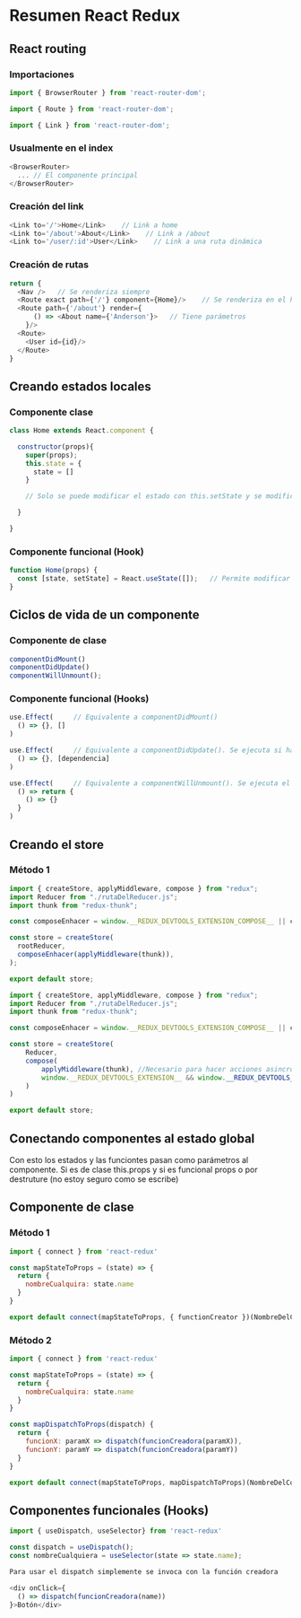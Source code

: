 # Resumen React Redux

## React routing

### Importaciones
```js
import { BrowserRouter } from 'react-router-dom';
```

```js
import { Route } from 'react-router-dom';
```

```js
import { Link } from 'react-router-dom';
```

### Usualmente en el index

```js
<BrowserRouter>
  ... // El componente principal
</BrowserRouter>
```

### Creación del link

```js
<Link to='/'>Home</Link>    // Link a home
<Link to='/about'>About</Link>    // Link a /about
<Link to='/user/:id'>User</Link>    // Link a una ruta dinámica
```

### Creación de rutas

```js
return {
  <Nav />   // Se renderiza siempre
  <Route exact path={'/'} component={Home}/>    // Se renderiza en el home (no tiene parámetros)
  <Route path={'/about'} render={
      () => <About name={'Anderson'}>   // Tiene parámetros
    }/>
  <Route>
    <User id={id}/>
  </Route>
}
```

## Creando estados locales

### Componente clase

```js
class Home extends React.component {

  constructor(props){
    super(props);
    this.state = {
      state = []
    }

    // Solo se puede modificar el estado con this.setState y se modifica todo el estado

  }

}
```

### Componente funcional (Hook)

```js
function Home(props) {
  const [state, setState] = React.useState([]);   // Permite modificar individualmente los keys de un estado con setState
}
```

## Ciclos de vida de un componente

### Componente de clase

```js
componentDidMount()
componentDidUpdate()
componentWillUnmount();
```

### Componente funcional (Hooks)

```js
use.Effect(     // Equivalente a componentDidMount()
  () => {}, []
)

use.Effect(     // Equivalente a componentDidUpdate(). Se ejecuta si hay cambios en el estado dependecia
  () => {}, [dependencia]
)
```

```js
use.Effect(     // Equivalente a componentWillUnmount(). Se ejecuta el return cuando se desmonte el componente
  () => return {
    () => {}
  }
)
```

## Creando el store

### Método 1

```js
import { createStore, applyMiddleware, compose } from "redux";
import Reducer from "./rutaDelReducer.js";
import thunk from "redux-thunk";

const composeEnhacer = window.__REDUX_DEVTOOLS_EXTENSION_COMPOSE__ || compose;  // Para conectarme a la herramienta del navegador (extensión Chrome)

const store = createStore(
  rootReducer,
  composeEnhacer(applyMiddleware(thunk)),
);

export default store;
```

```js
import { createStore, applyMiddleware, compose } from "redux";
import Reducer from "./rutaDelReducer.js";
import thunk from "redux-thunk";

const composeEnhacer = window.__REDUX_DEVTOOLS_EXTENSION_COMPOSE__ || compose;  // Para conectarme a la herramienta del navegador (extensión Chrome)

const store = createStore(
    Reducer,
    compose(
        applyMiddleware(thunk), //Necesario para hacer acciones asincrónicas
        window.__REDUX_DEVTOOLS_EXTENSION__ && window.__REDUX_DEVTOOLS_EXTENSION__()
    )
)

export default store;
```

## Conectando componentes al estado global

Con esto los estados y las funciontes pasan como parámetros al componente. Si es de clase this.props y si es funcional props o por destruture (no estoy seguro como se escribe)

## Componente de clase

### Método 1
```js
import { connect } from 'react-redux'

const mapStateToProps = (state) => {
  return {
    nombreCualquira: state.name
  }
}

export default connect(mapStateToProps, { functionCreator })(NombreDelComponente);  
```

### Método 2

```js
import { connect } from 'react-redux'

const mapStateToProps = (state) => {
  return {
    nombreCualquira: state.name
  }
}

const mapDispatchToProps(dispatch) {
  return {
    funcionX: paramX => dispatch(funcionCreadora(paramX)),
    funcionY: paramY => dispatch(funcionCreadora(paramY))
  }
}

export default connect(mapStateToProps, mapDispatchToProps)(NombreDelComponente);  
```

## Componentes funcionales (Hooks)

```js
import { useDispatch, useSelector} from 'react-redux'

const dispatch = useDispatch();
const nombreCualquiera = useSelector(state => state.name);

Para usar el dispatch simplemente se invoca con la función creadora

<div onClick={
  () => dispatch(funcionCreadora(name))
}>Botón</div>
```
